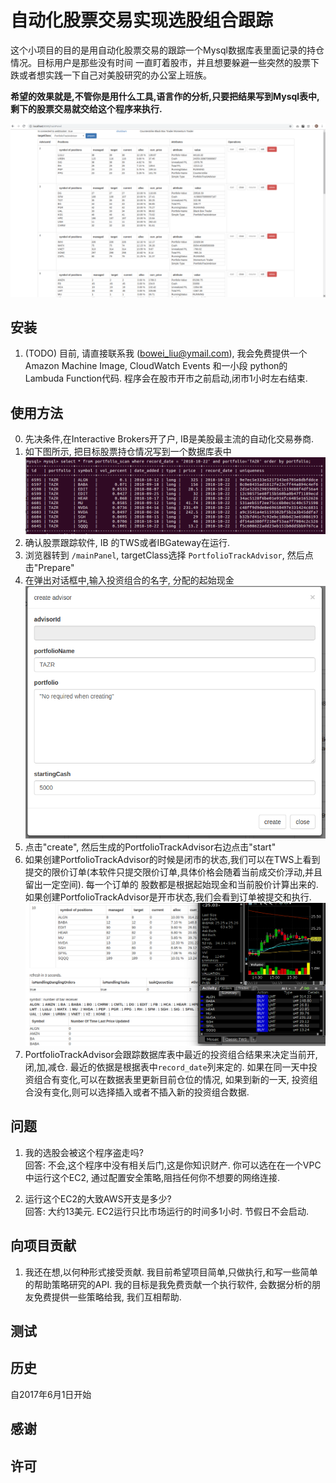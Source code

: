 # 自动化股票交易实现选股组合跟踪

这个小项目的目的是用自动化股票交易的跟踪一个Mysql数据库表里面记录的持仓情况。目标用户是那些没有时间
一直盯着股市，并且想要躲避一些突然的股票下跌或者想实践一下自己对美股研究的办公室上班族。

__希望的效果就是,不管你是用什么工具,语言作的分析,只要把结果写到Mysql表中,剩下的股票交易就交给这个程序来执行.__

 ![Programming_running](resources/pics/Programming_running.png "Programming_running")


## 安装

1. (TODO) 目前, 请直接联系我 (bowei_liu@ymail.com), 我会免费提供一个Amazon Machine Image, CloudWatch Events 和一小段 python的Lambuda Function代码.
程序会在股市开市之前启动,闭市1小时左右结束.

## 使用方法
0. 先决条件,在Interactive Brokers开了户, IB是美股最主流的自动化交易券商.
1. 如下图所示, 把目标股票持仓情况写到一个数据库表中  
   ![001_insert_portfolio_data](resources/pics/001_insert_portfolio_data.png "001_insert_portfolio_data")
2. 确认股票跟踪软件, IB 的TWS或者IBGateway在运行.
3. 浏览器转到 `/mainPanel`, targetClass选择 `PortfolioTrackAdvisor`, 然后点击"Prepare"
4. 在弹出对话框中,输入投资组合的名字, 分配的起始现金  
    ![004_pop_up_form_pta](resources/pics/004-pop-up-form-pta.png "004_pop_up_form_pta")
5. 点击"create", 然后生成的PortfolioTrackAdvisor右边点击"start"
6. 如果创建PortfolioTrackAdvisor的时候是闭市的状态,我们可以在TWS上看到提交的限价订单(本软件只提交限价订单,具体价格会随着当前成交价浮动,并且留出一定空间). 每一个订单的
   股数都是根据起始现金和当前股价计算出来的. 如果创建PortfolioTrackAdvisor是开市状态,我们会看到订单被提交和执行.  
    ![006_pta_run_at_mkt_close](resources/pics/006-pta-run-at-mkt-close.png "006_pta_run_at_mkt_close")
7. PortfolioTrackAdvisor会跟踪数据库表中最近的投资组合结果来决定当前开,闭,加,减仓. 最近的依据是根据表中`record_date`列来定的. 
   如果在同一天中投资组合有变化,可以在数据表里更新目前仓位的情况, 如果到新的一天, 投资组合没有变化,则可以选择插入或者不插入新的投资组合数据.


## 问题

1. 我的选股会被这个程序盗走吗?  
   回答: 不会,这个程序中没有相关后门,这是你知识财产. 你可以选在在一个VPC中运行这个EC2, 通过配置安全策略,阻挡任何你不想要的网络连接. 

2. 运行这个EC2的大致AWS开支是多少?  
   回答: 大约13美元. EC2运行只比市场运行的时间多1小时. 节假日不会启动. 

## 向项目贡献
1. 我还在想,以何种形式接受贡献. 我目前希望项目简单,只做执行,和写一些简单的帮助策略研究的API. 我的目标是我免费贡献一个执行软件, 会数据分析的朋友免费提供一些策略给我, 我们互相帮助.   

## 测试

## 历史

自2017年6月1日开始

## 感谢

## 许可

